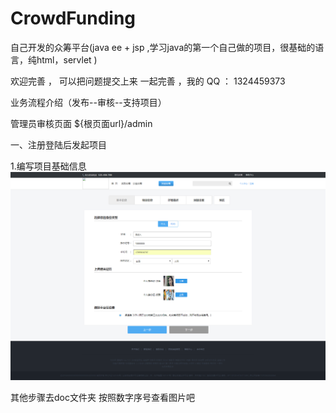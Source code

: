 # CrowdFunding
自己开发的众筹平台(java ee  + jsp ,学习java的第一个自己做的项目，很基础的语言，纯html，servlet )

欢迎完善  ， 可以把问题提交上来 一起完善 ，我的 QQ ： 1324459373


业务流程介绍（发布--审核--支持项目）

管理员审核页面  ${根页面url}/admin

一、注册登陆后发起项目

  1.编写项目基础信息
   ![image](doc/1.发起项目-基础信息.png)
   
其他步骤去doc文件夹  按照数字序号查看图片吧



